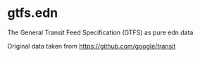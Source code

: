 # gtfs.edn

The General Transit Feed Specification (GTFS) as pure edn data

Original data taken from https://github.com/google/transit